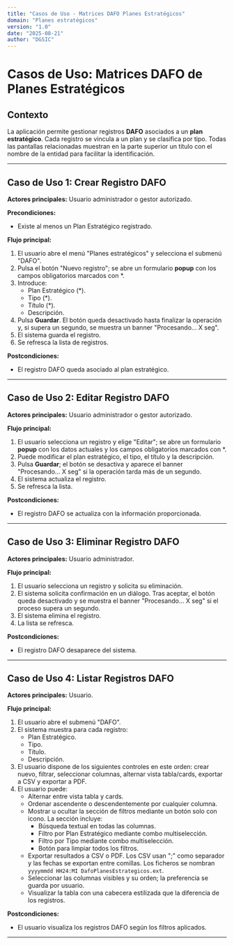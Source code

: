 ```yaml
---
title: "Casos de Uso - Matrices DAFO Planes Estratégicos"
domain: "Planes estratégicos"
version: "1.0"
date: "2025-08-21"
author: "DGSIC"
---
```


# Casos de Uso: Matrices DAFO de Planes Estratégicos

## Contexto
La aplicación permite gestionar registros **DAFO** asociados a un **plan estratégico**. Cada registro se vincula a un plan y se clasifica por tipo. Todas las pantallas relacionadas muestran en la parte superior un título con el nombre de la entidad para facilitar la identificación.

---

## Caso de Uso 1: Crear Registro DAFO
**Actores principales:** Usuario administrador o gestor autorizado.

**Precondiciones:**
- Existe al menos un Plan Estratégico registrado.

**Flujo principal:**
1. El usuario abre el menú "Planes estratégicos" y selecciona el submenú "DAFO".
2. Pulsa el botón "Nuevo registro"; se abre un formulario **popup** con los campos obligatorios marcados con *.
3. Introduce:
   - Plan Estratégico (*).
   - Tipo (*).
   - Título (*).
   - Descripción.
4. Pulsa **Guardar**. El botón queda desactivado hasta finalizar la operación y, si supera un segundo, se muestra un banner "Procesando... X seg".
5. El sistema guarda el registro.
6. Se refresca la lista de registros.

**Postcondiciones:**
- El registro DAFO queda asociado al plan estratégico.

---

## Caso de Uso 2: Editar Registro DAFO
**Actores principales:** Usuario administrador o gestor autorizado.

**Flujo principal:**
1. El usuario selecciona un registro y elige "Editar"; se abre un formulario **popup** con los datos actuales y los campos obligatorios marcados con *.
2. Puede modificar el plan estratégico, el tipo, el título y la descripción.
3. Pulsa **Guardar**; el botón se desactiva y aparece el banner "Procesando... X seg" si la operación tarda más de un segundo.
4. El sistema actualiza el registro.
5. Se refresca la lista.

**Postcondiciones:**
- El registro DAFO se actualiza con la información proporcionada.

---

## Caso de Uso 3: Eliminar Registro DAFO
**Actores principales:** Usuario administrador.

**Flujo principal:**
1. El usuario selecciona un registro y solicita su eliminación.
2. El sistema solicita confirmación en un diálogo. Tras aceptar, el botón queda desactivado y se muestra el banner "Procesando... X seg" si el proceso supera un segundo.
3. El sistema elimina el registro.
4. La lista se refresca.

**Postcondiciones:**
- El registro DAFO desaparece del sistema.

---

## Caso de Uso 4: Listar Registros DAFO
**Actores principales:** Usuario.

**Flujo principal:**
1. El usuario abre el submenú "DAFO".
2. El sistema muestra para cada registro:
   - Plan Estratégico.
   - Tipo.
   - Título.
   - Descripción.
3. El usuario dispone de los siguientes controles en este orden: crear nuevo, filtrar, seleccionar columnas, alternar vista tabla/cards, exportar a CSV y exportar a PDF.
4. El usuario puede:
   - Alternar entre vista tabla y cards.
   - Ordenar ascendente o descendentemente por cualquier columna.
   - Mostrar u ocultar la sección de filtros mediante un botón solo con icono. La sección incluye:
     - Búsqueda textual en todas las columnas.
     - Filtro por Plan Estratégico mediante combo multiselección.
     - Filtro por Tipo mediante combo multiselección.
     - Botón para limpiar todos los filtros.
   - Exportar resultados a CSV o PDF. Los CSV usan ";" como separador y las fechas se exportan entre comillas. Los ficheros se nombran `yyyymmdd HH24:MI DafoPlanesEstrategicos.ext`.
   - Seleccionar las columnas visibles y su orden; la preferencia se guarda por usuario.
   - Visualizar la tabla con una cabecera estilizada que la diferencia de los registros.

**Postcondiciones:**
- El usuario visualiza los registros DAFO según los filtros aplicados.

---
